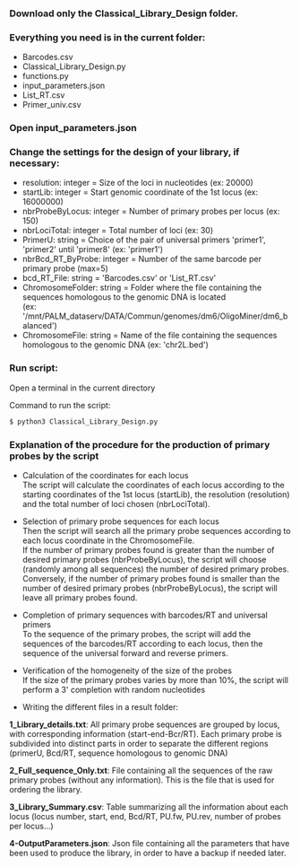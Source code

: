 ### **Download only the Classical_Library_Design folder.**  
### **Everything you need is in the current folder:**
- Barcodes.csv  
- Classical_Library_Design.py  
- functions.py  
- input_parameters.json  
- List_RT.csv  
- Primer_univ.csv  


### **Open input_parameters.json**  

### **Change the settings for the design of your library, if necessary:**  
- resolution: integer = Size of the loci in nucleotides (ex: 20000)  
- startLib: integer =  Start genomic coordinate of the 1st locus (ex: 16000000)  
- nbrProbeByLocus: integer = Number of primary probes per locus (ex: 150)  
- nbrLociTotal: integer = Total number of loci (ex: 30)  
- PrimerU: string = Choice of the pair of universal primers 'primer1', 'primer2' until 'primer8' (ex: 'primer1')  
- nbrBcd_RT_ByProbe: integer = Number of the same barcode per primary probe (max=5)  
- bcd_RT_File: string = 'Barcodes.csv' or 'List_RT.csv'  
- ChromosomeFolder: string = Folder where the file containing the sequences homologous to the genomic DNA is located   
(ex: '/mnt/PALM_dataserv/DATA/Commun/genomes/dm6/OligoMiner/dm6_balanced')  
- ChromosomeFile: string = Name of the file containing the sequences homologous to the genomic DNA (ex: 'chr2L.bed')  

### Run script:

Open a terminal in the current directory

Command to run the script:

```bash
$ python3 Classical_Library_Design.py 
```




### **Explanation of the procedure for the production of primary probes by the script**  
- Calculation of the coordinates for each locus  
The script will calculate the coordinates of each locus according to the starting coordinates of the 1st locus (startLib), the resolution (resolution) and the total number of loci chosen (nbrLociTotal).  

- Selection of primary probe sequences for each locus  
Then the script will search all the primary probe sequences according to each locus coordinate in the ChromosomeFile.  
If the number of primary probes found is greater than the number of desired primary probes (nbrProbeByLocus), the script will choose (randomly among all sequences) the number of desired primary probes. Conversely, if the number of primary probes found is smaller than the number of desired primary probes (nbrProbeByLocus), the script will leave all primary probes found.  


- Completion of primary sequences with barcodes/RT and universal primers  
To the sequence of the primary probes, the script will add the sequences of the barcodes/RT according to each locus, then the sequence of the universal forward and reverse primers.  

- Verification of the homogeneity of the size of the probes  
If the size of the primary probes varies by more than 10%, the script will perform a 3' completion with random nucleotides  

- Writing the different files in a result folder:  

**1_Library_details.txt**: All primary probe sequences are grouped by locus, with corresponding information (start-end-Bcr/RT). Each primary probe is subdivided into distinct parts in order to separate the different regions (primerU, Bcd/RT, sequence homologous to genomic DNA)  

**2_Full_sequence_Only.txt**: File containing all the sequences of the raw primary probes (without any information). This is the file that is used for ordering the library.  

**3_Library_Summary.csv**: Table summarizing all the information about each locus (locus number, start, end, Bcd/RT, PU.fw, PU.rev, number of probes per locus...)   

**4-OutputParameters.json**: Json file containing all the parameters that have been used to produce the library, in order to have a backup if needed later.  
